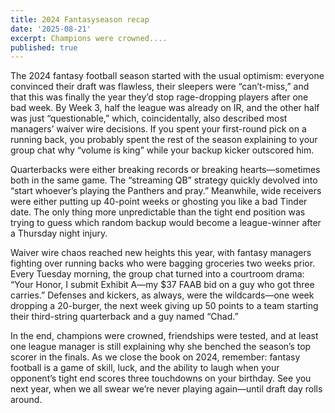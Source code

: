 ```yaml
---
title: 2024 Fantasyseason recap
date: '2025-08-21'
excerpt: Champions were crowned....
published: true
---
```

The 2024 fantasy football season started with the usual optimism: everyone convinced their draft was flawless, their sleepers were “can’t-miss,” and that this was finally the year they’d stop rage-dropping players after one bad week. By Week 3, half the league was already on IR, and the other half was just “questionable,” which, coincidentally, also described most managers’ waiver wire decisions. If you spent your first-round pick on a running back, you probably spent the rest of the season explaining to your group chat why “volume is king” while your backup kicker outscored him.

Quarterbacks were either breaking records or breaking hearts—sometimes both in the same game. The “streaming QB” strategy quickly devolved into “start whoever’s playing the Panthers and pray.” Meanwhile, wide receivers were either putting up 40-point weeks or ghosting you like a bad Tinder date. The only thing more unpredictable than the tight end position was trying to guess which random backup would become a league-winner after a Thursday night injury.

Waiver wire chaos reached new heights this year, with fantasy managers fighting over running backs who were bagging groceries two weeks prior. Every Tuesday morning, the group chat turned into a courtroom drama: “Your Honor, I submit Exhibit A—my $37 FAAB bid on a guy who got three carries.” Defenses and kickers, as always, were the wildcards—one week dropping a 20-burger, the next week giving up 50 points to a team starting their third-string quarterback and a guy named “Chad.”

In the end, champions were crowned, friendships were tested, and at least one league manager is still explaining why she benched the season’s top scorer in the finals. As we close the book on 2024, remember: fantasy football is a game of skill, luck, and the ability to laugh when your opponent’s tight end scores three touchdowns on your birthday. See you next year, when we all swear we’re never playing again—until draft day rolls around.

 
